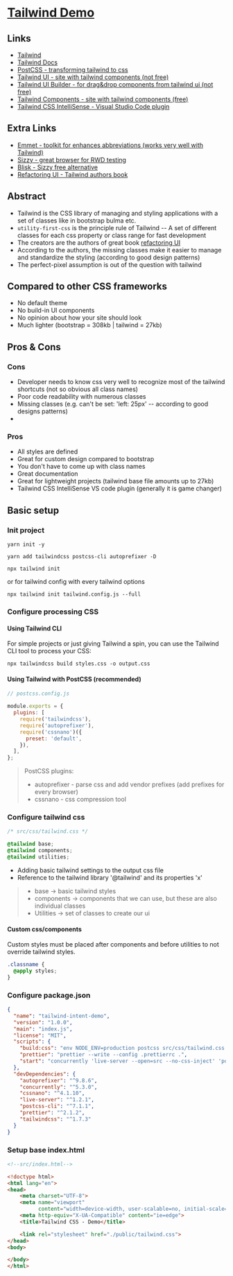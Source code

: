 # [Tailwind Demo](https://github.com/Jozwiaczek/tailwind-demo)

## Links
- [Tailwind](https://tailwindcss.com)
- [Tailwind Docs](https://tailwindcss.com/docs/installation)
- [PostCSS - transforming tailwind to css](https://postcss.org)
- [Tailwind UI - site with tailwind components (not free)](https://tailwindui.com/)
- [Tailwind UI Builder - for drag&drop components from tailwind ui (not free)](https://tailwind.build/)
- [Tailwind Components - site with tailwind components (free)](https://tailwindcomponents.com/)
- [Tailwind CSS IntelliSense - Visual Studio Code plugin](https://marketplace.visualstudio.com/items?itemName=bradlc.vscode-tailwindcss)

## Extra Links 
- [Emmet - toolkit for enhances abbreviations (works very well with Tailwind)](https://emmet.io/)
- [Sizzy - great browser for RWD testing](https://sizzy.co)
- [Blisk - Sizzy free alternative](https://blisk.io/)
- [Refactoring UI - Tailwind authors book](https://refactoringui.com/book)

## Abstract
- Tailwind is the CSS library of managing and styling applications with a set of classes like in bootstrap bulma etc.
- `utility-first-css` is the principle rule of Tailwind -- A set of different classes for each css property or class range for fast development
- The creators are the authors of great book [refactoring UI](https://refactoringui.com/book)
- According to the authors, the missing classes make it easier to manage and standardize the styling (according to good design patterns)
- The perfect-pixel assumption is out of the question with tailwind

## Compared to other CSS frameworks
- No default theme
- No build-in UI components
- No opinion about how your site should look
- Much lighter (bootstrap = 308kb | tailwind = 27kb)


## Pros & Cons

### Cons
- Developer needs to know css very well to recognize most of the tailwind shortcuts (not so obvious all class names)
- Poor code readability with numerous classes
- Missing classes (e.g. can't be set: 'left: 25px' -- according to good designs patterns)
- 

### Pros
 - All styles are defined
 - Great for custom design compared to bootstrap
 - You don't have to come up with class names
 - Great documentation
 - Great for lightweight projects (tailwind base file amounts up to 27kb)
 - Tailwind CSS IntelliSense VS code plugin (generally it is game changer)

## Basic setup

### Init project

```shell script
yarn init -y
```

```shell script
yarn add tailwindcss postcss-cli autoprefixer -D
```
 
```shell script
npx tailwind init
```

or for tailwind config with every tailwind options

```shell script
npx tailwind init tailwind.config.js --full
```

### Configure processing CSS

#### Using Tailwind CLI

For simple projects or just giving Tailwind a spin, you can use the Tailwind CLI tool to process your CSS:

```shell script
npx tailwindcss build styles.css -o output.css
```

#### Using Tailwind with PostCSS (recommended)

```js
// postcss.config.js

module.exports = {
  plugins: [
    require('tailwindcss'),
    require('autoprefixer'),
    require('cssnano')({
      preset: 'default',
    }),
  ],
};

```
> PostCSS plugins:
> - autoprefixer - parse css and add vendor prefixes (add prefixes for every browser)
> - cssnano - css compression tool


### Configure tailwind css

```css
/* src/css/tailwind.css */

@tailwind base;
@tailwind components;
@tailwind utilities;
```

- Adding basic tailwind settings to the output css file
- Reference to the tailwind library '@tailwind' and its properties 'x'

> - base -> basic tailwind styles
> - components -> components that we can use, but these are also individual classes
> - Utilities -> set of classes to create our ui

#### Custom css/components

Custom styles must be placed after components and before utilities to not override tailwind styles.

```css
.classname {
  @apply styles;
}
``` 

### Configure package.json

```json
{
  "name": "tailwind-intent-demo",
  "version": "1.0.0",
  "main": "index.js",
  "license": "MIT",
  "scripts": {
    "build:css": "env NODE_ENV=production postcss src/css/tailwind.css -o public/tailwind.css",
    "prettier": "prettier --write --config .prettierrc .",
    "start": "concurrently 'live-server --open=src --no-css-inject' 'postcss src/css/tailwind.css -o public/tailwind.css --watch'"
  },
  "devDependencies": {
    "autoprefixer": "^9.8.6",
    "concurrently": "^5.3.0",
    "cssnano": "^4.1.10",
    "live-server": "^1.2.1",
    "postcss-cli": "^7.1.1",
    "prettier": "^2.1.2",
    "tailwindcss": "^1.7.3"
  }
}
```

### Setup base index.html

```html
<!--src/index.html-->

<!doctype html>
<html lang="en">
<head>
    <meta charset="UTF-8">
    <meta name="viewport"
          content="width=device-width, user-scalable=no, initial-scale=1.0, maximum-scale=1.0, minimum-scale=1.0">
    <meta http-equiv="X-UA-Compatible" content="ie=edge">
    <title>Tailwind CSS - Demo</title>

    <link rel="stylesheet" href="./public/tailwind.css">
</head>
<body>

</body>
</html>
```




















